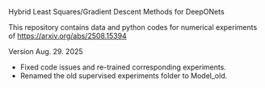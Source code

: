 Hybrid Least Squares/Gradient Descent Methods for DeepONets

This repository contains data and python codes for numerical experiments of https://arxiv.org/abs/2508.15394

Version  Aug. 29. 2025
- Fixed code issues and re-trained corresponding experiments.
- Renamed the old supervised experiments folder to Model_old.

